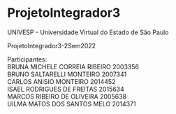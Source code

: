 # ProjetoIntegrador3
UNIVESP - Universidade Virtual do Estado de São Paulo

ProjetoIntegrador3-2Sem2022

Participantes:<br />
 BRUNA MICHELE CORREIA RIBEIRO 2003356<br />
 BRUNO SALTARELLI MONTEIRO 2007341<br />
 CARLOS ANISIO MONTEIRO 2014452<br />
 ISAEL RODRIGUES DE FREITAS 2015634<br />
 MARCOS RIBEIRO DE OLIVEIRA 2005638<br />
 UILMA MATOS DOS SANTOS MELO 2014371<br />
